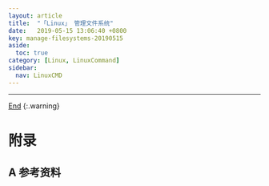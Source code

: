 ```yaml
---
layout: article
title:  "「Linux」 管理文件系统"
date:   2019-05-15 13:06:40 +0800
key: manage-filesystems-20190515
aside:
  toc: true
category: [Linux, LinuxCommand]
sidebar:
  nav: LinuxCMD
---
```


<!--more-->




-------------------  
 [End]()
{:.warning}  


# 附录
## A 参考资料

